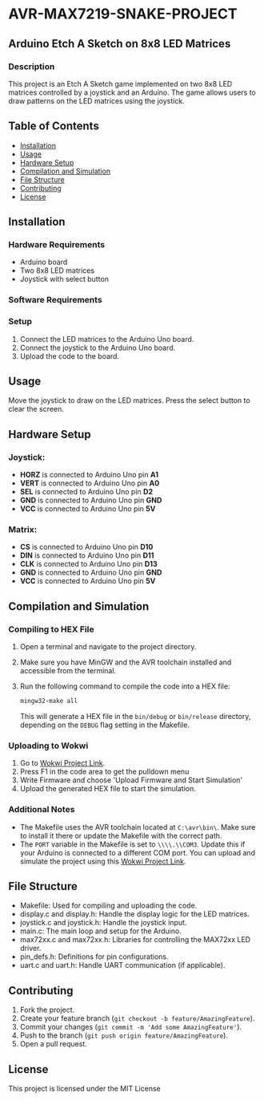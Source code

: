 # AVR-MAX7219-SNAKE-PROJECT
## Arduino Etch A Sketch on 8x8 LED Matrices
### Description
This project is an Etch A Sketch game implemented on two 8x8 LED matrices controlled by a joystick and an Arduino. The game allows users to draw patterns on the LED matrices using the joystick.

## Table of Contents

- [Installation](#installation)
- [Usage](#usage)
- [Hardware Setup](#hardware-setup)
- [Compilation and Simulation](#compilation-and-simulation)
- [File Structure](#file-structure)
- [Contributing](#contributing)
- [License](#license)

## Installation

### Hardware Requirements
- Arduino board
- Two 8x8 LED matrices
- Joystick with select button

### Software Requirements


### Setup
1. Connect the LED matrices to the Arduino Uno board.
2. Connect the joystick to the Arduino Uno board.
3. Upload the code to the board.

## Usage
Move the joystick to draw on the LED matrices. Press the select button to clear the screen.

## Hardware Setup

### Joystick:
- **HORZ** is connected to Arduino Uno pin **A1**
- **VERT** is connected to Arduino Uno pin **A0**
- **SEL** is connected to Arduino Uno pin **D2**
- **GND** is connected to Arduino Uno pin **GND**
- **VCC** is connected to Arduino Uno pin **5V**

### Matrix:
- **CS** is connected to Arduino Uno pin **D10**
- **DIN** is connected to Arduino Uno pin **D11**
- **CLK** is connected to Arduino Uno pin **D13**
- **GND** is connected to Arduino Uno pin **GND**
- **VCC** is connected to Arduino Uno pin **5V**

## Compilation and Simulation

### Compiling to HEX File

1. Open a terminal and navigate to the project directory.
2. Make sure you have MinGW and the AVR toolchain installed and accessible from the terminal.
3. Run the following command to compile the code into a HEX file:

    ```bash
    mingw32-make all
    ```

    This will generate a HEX file in the `bin/debug` or `bin/release` directory, depending on the `DEBUG` flag setting in the Makefile.

### Uploading to Wokwi

1. Go to [Wokwi Project Link](https://wokwi.com/projects/296234816685212169).
2. Press F1 in the code area to get the pulldown menu
3. Write Firmware and choose 'Upload Firmware and Start Simulation'
4. Upload the generated HEX file to start the simulation.

### Additional Notes

- The Makefile uses the AVR toolchain located at `C:\avr\bin\`. Make sure to install it there or update the Makefile with the correct path.
- The `PORT` variable in the Makefile is set to `\\\\.\\COM3`. Update this if your Arduino is connected to a different COM port.
You can upload and simulate the project using this [Wokwi Project Link](https://wokwi.com/projects/296234816685212169).

## File Structure
* Makefile: Used for compiling and uploading the code.
* display.c and display.h: Handle the display logic for the LED matrices.
* joystick.c and joystick.h: Handle the joystick input.
* main.c: The main loop and setup for the Arduino.
* max72xx.c and max72xx.h: Libraries for controlling the MAX72xx LED driver.
* pin_defs.h: Definitions for pin configurations.
* uart.c and uart.h: Handle UART communication (if applicable).

## Contributing

1. Fork the project.
2. Create your feature branch (`git checkout -b feature/AmazingFeature`).
3. Commit your changes (`git commit -m 'Add some AmazingFeature'`).
4. Push to the branch (`git push origin feature/AmazingFeature`).
5. Open a pull request.

## License

This project is licensed under the MIT License
